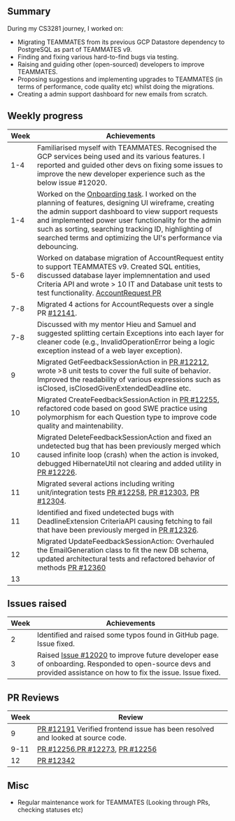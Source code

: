 ## Summary

During my CS3281 journey, I worked on:
* Migrating TEAMMATES from its previous GCP Datastore dependency to PostgreSQL as part of TEAMMATES v9.
* Finding and fixing various hard-to-find bugs via testing.
* Raising and guiding other (open-sourced) developers to improve TEAMMATES.
* Proposing suggestions and implementing upgrades to TEAMMATES (in terms of performance, code quality etc) whilst doing the migrations.
* Creating a admin support dashboard for new emails from scratch.

## Weekly progress

| Week | Achievements |
| ---- | ------------ |
| 1-4 | Familiarised myself with TEAMMATES. Recognised the GCP services being used and its various features. I reported and guided other devs on fixing some issues to improve the new developer experience such as the below issue #12020. |
| 1-4 | Worked on the [Onboarding task](https://github.com/cedricongjh/teammates/commits/cedric/api-integration). I worked on the planning of features, designing UI wireframe, creating the admin support dashboard to view support requests and implemented power user functionality for the admin such as sorting, searching tracking ID, highlighting of searched terms and optimizing the UI's performance via debouncing. |
| 5-6 | Worked on database migration of AccountRequest entity to support TEAMMATES v9. Created SQL entities, discussed database layer implemnentation and used Criteria API and wrote > 10 IT and Database unit tests to test functionality. [AccountRequest PR](https://github.com/TEAMMATES/teammates/pull/12107) |
| 7-8 | Migrated 4 actions for AccountRequests over a single PR [#12141](https://github.com/TEAMMATES/teammates/pull/12141). |
| 7-8 | Discussed with my mentor Hieu and Samuel and suggested splitting certain Exceptions into each layer for cleaner code (e.g., InvalidOperationError being a logic exception instead of a web layer exception). |
| 9 | Migrated GetFeedbackSessionAction in [PR #12212](https://github.com/TEAMMATES/teammates/pull/12212), wrote >8 unit tests to cover the full suite of behavior. Improved the readability of various expressions such as isClosed, isClosedGivenExtendedDeadline etc. |
| 10 | Migrated CreateFeedbackSessionAction in [PR #12255](https://github.com/TEAMMATES/teammates/pull/12255), refactored code based on good SWE practice using polymorphism for each Question type to improve code quality and maintenability. |
| 10 | Migrated DeleteFeedbackSessionAction and fixed an undetected bug that has been previously merged which caused infinite loop (crash) when the action is invoked, debugged HibernateUtil not clearing and added utility in [PR #12226](https://github.com/TEAMMATES/teammates/pull/12226). |
| 11 | Migrated several actions including writing unit/integration tests [PR #12258](https://github.com/TEAMMATES/teammates/pull/12258), [PR #12303](https://github.com/TEAMMATES/teammates/pull/12303), [PR #12304](https://github.com/TEAMMATES/teammates/pull/12304). |
| 11 | Identified and fixed undetected bugs with DeadlineExtension CriteriaAPI causing fetching to fail that have been previously merged in [PR #12326](https://github.com/TEAMMATES/teammates/pull/12326). |
| 12 | Migrated UpdateFeedbackSessionAction: Overhauled the EmailGeneration class to fit the new DB schema, updated architectural tests and refactored behavior of methods [PR #12360](https://github.com/TEAMMATES/teammates/pull/12360) |
| 13 | |

## Issues raised
| Week | Achievements |
| ---- | ------------ |
| 2 | Identified and raised some typos found in GitHub page. Issue fixed. |
| 3 | Raised [Issue #12020](https://github.com/TEAMMATES/teammates/issues/12020) to improve future developer ease of onboarding. Responded to open-source devs and provided assistance on how to fix the issue. Issue fixed. |

## PR Reviews
| Week | Review |
| ---- | ------------ |
| 9 | [PR #12191](https://github.com/TEAMMATES/teammates/pull/12191) Verified frontend issue has been resolved and looked at source code. |
| 9-11 | [PR #12256](https://github.com/TEAMMATES/teammates/pull/12256),[PR #12273](https://github.com/TEAMMATES/teammates/pull/12273), [PR #12256](https://github.com/TEAMMATES/teammates/pull/12273) |
| 12 | [PR #12342](https://github.com/TEAMMATES/teammates/pull/12342) |

## Misc
* Regular maintenance work for TEAMMATES (Looking through PRs, checking statuses etc)